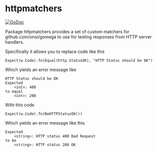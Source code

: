 # httpmatchers

[![GoDoc][godoc-badge]][godoc]

Package httpmatchers provides a set of custom matchers for
github.com/onsi/gomega to use for testing responses from HTTP server handlers.

Specifically it allows you to replace code like this

	Expect(w.Code).To(Equal(http.StatusOK), "HTTP Status should be OK")

Which yields an error message like

	HTTP Status should be OK
	Expected
		<int>: 400
	to equal
		<int>: 200

With this code

	Expect(w.Code).To(BeHTTPStatusOK())

Which yields an error message like this

	Expected
		<string>: HTTP status 400 Bad Request
	to be
		<string>: HTTP status 200 OK

[godoc]: https://godoc.org/github.com/jcbwlkr/httpmatchers "GoDoc"
[godoc-badge]: https://godoc.org/github.com/jcbwlkr/httpmatchers?status.svg "GoDoc Badge"
